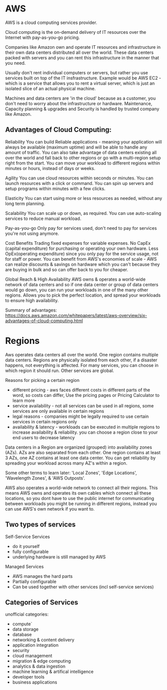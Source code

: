 # AWS

AWS is a cloud computing services provider. 

Cloud computing is the on-demand delivery of IT resources over the Internet with pay-as-you-go pricing.  

Companies like Amazon own and operate IT resources and infrastructure in their own data centers distributed all over the world. These data centers packed with servers and you can rent this infrastructure in the manner that you need. 

Usually don't rent individual computers or servers, but rather you use services built on top of the IT insfrastructure. Example would be AWS EC2 - which is a service that allows you to rent a virtual server, which is just an isolated slice of an actual physical machine.

Machines and data centers are 'in the cloud' because as a customer, you don't need to worry about the infrastructure or hardware. Maintenance, Capacity planning & upgrades and Security is handled by trusted company like Amazon.  


## Advantages of Cloud Computing:  
Reliability 
You can build Reliable applications - meaning your application will always be available (maximum uptime) and will be able to handle any amount of traffic. You can also take advantage of data centers existing all over the world and fall back to other regions or go with a multi-region setup right from the start. You can move your workload to different regions within minutes or hours, instead of days or weeks.

Agility
You can use cloud resources within seconds or minutes. You can launch resources with a click or command. You can spin up servers and setup programs within minutes with a few clicks. 

Elasticity
You can start using more or less resources as needed, without any long term planning.

Scalability
You can scale up or down, as required. You can use auto-scaling services to reduce manual workload.

Pay-as-you-go
Only pay for services used, don't need to pay for services you're not using anymore. 

Cost Benefits
Trading fixed expenses for variable expenses. No CapEx (capital expenditure) for purchasing or operating your own hardware. Less OpEx(operating expenditure) since you only pay for the service usage, not for staff or power. You can benefit from AWS's economies of scale - AWS can realize discounts & savings on hardware which you can't because they are buying in bulk and so can offer back to you for cheaper.

Global Reach & High Availability
AWS owns & operates a world-wide network of data centers and so if one data center or group of data centers would go down, you can run your workloads in one of the many other regions.
Allows you to pick the perfect location, and spread your workloads to ensure high availability.

Summary of advantages: https://docs.aws.amazon.com/whitepapers/latest/aws-overview/six-advantages-of-cloud-computing.html

# Regions
Aws operates data centers all over the world. One region contains multiple data centers. Regions are physically isolated from each other, if a disaster happens, not everything is affected. For many services, you can choose in which region it should run. Other services are global. 

Reasons for picking a certain region
- different pricing - aws faces different costs in different parts of the word, so costs can differ, Use the pricing pages or Pricing Calculator to learn more
- service availability - not all services can be used in all regions, some services are only available in certain regions
- legal reasons - companies might be legally required to use certain services in certain regions only
- availability & latency - workloads can be executed in multiple regions to increase availability & reliability. you can choose a region close to your end users to decrease latency

Data centers in a Region are organized (grouped) into availability zones (AZs). AZs are also separated from each other. One region contains at least 3 AZs, one AZ contains at least one data center. You can get reliability by spreading your workload across many AZ's within a region.

Some other terms to learn later: 'Local Zones', 'Edge Locations', 'Wavelength Zones', & 'AWS Outposts'. 

AWS also operates a world-wide network to connect all their regions. This means AWS owns and operates its own cables which connect all these locations, so you dont have to use the public internet for communicating between workloads you might be running in different regions, instead you can use AWS's own network if you want to. 


## Two types of services
Self-Service Services
- do it yourself
- fully configurable
- underlying hardware is still managed by AWS

Managed Services
- AWS manages the hard parts
- Partially configurable
- Can be used together with other services (incl self-service services)


## Categories of Services
unofficial categories:
- compute`
- data storage
- database
- networking & content delivery
- application integration
- security
- cloud management
- migration & edge computing
- analytics & data ingestion
- machine learning & artifical intelligence
- developer tools
- business applications
